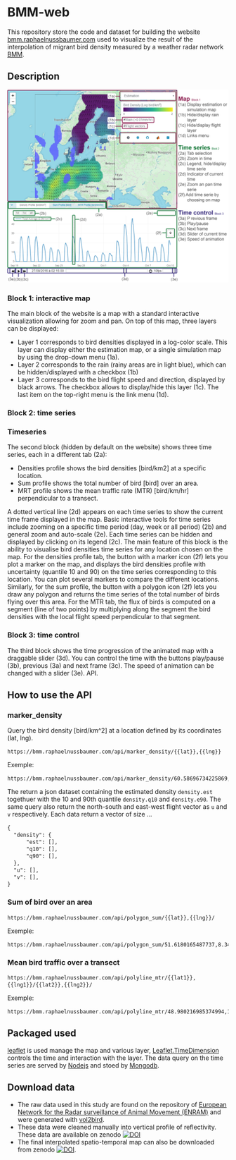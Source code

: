 # BMM-web
This repository store the code and dataset for building the website [bmm.raphaelnussbaumer.com](https://bmm.raphaelnussbaumer.com/) used to visualize the result of the interpolation of migrant bird density measured by a weather radar network [BMM](https://rafnuss-postdoc.github.io/BMM/).

## Description
<img src="FigureS5-1.png">

### Block 1: interactive map
The main block of the website is a map with a standard interactive visualization allowing for zoom and pan. On top of this map, three layers can be displayed: 
- Layer 1 corresponds to bird densities displayed in a log-color scale. This layer can display either the estimation map, or a single simulation map by using the drop-down menu (1a).
-	Layer 2 corresponds to the rain (rainy areas are in light blue), which can be hidden/displayed with a checkbox (1b)
-	Layer 3 corresponds to the bird flight speed and direction, displayed by black arrows. The checkbox allows to display/hide this layer (1c). 
The last item on the top-right menu is the link menu (1d).

### Block 2: time series

### Timeseries
The second block (hidden by default on the website) shows three time series, each in a different tab (2a): 
-	Densities profile shows the bird densities [bird/km2] at a specific location.
-	Sum profile shows the total number of bird [bird] over an area.
-	MRT profile shows the mean traffic rate (MTR) [bird/km/hr] perpendicular to a transect.

A dotted vertical line (2d) appears on each time series to show the current time frame displayed in the map. Basic interactive tools for time series include zooming on a specific time period (day, week or all period) (2b) and general zoom and auto-scale (2e). Each time series can be hidden and displayed by clicking on its legend (2c).
The main feature of this block is the ability to visualise bird densities time series for any location chosen on the map. For the densities profile tab, the button with a marker icon (2f) lets you plot a marker on the map, and displays the bird densities profile with uncertainty (quantile 10 and 90) on the time series corresponding to this location. You can plot several markers to compare the different locations. Similarly, for the sum profile, the button with a polygon icon (2f) lets you draw any polygon and returns the time series of the total number of birds flying over this area. For the MTR tab, the flux of birds is computed on a segment (line of two points) by multiplying along the segment the bird densities with the local flight speed perpendicular to that segment. 

### Block 3: time control
The third block shows the time progression of the animated map with a draggable slider (3d). You can control the time with the buttons play/pause (3b), previous (3a) and next frame (3c). The speed of animation can be changed with a slider (3e).
API.

## How to use the API

### marker_density

Query the bird density [bird/km^2] at a location defined by its coordinates (lat, lng). 
```
https://bmm.raphaelnussbaumer.com/api/marker_density/{{lat}},{{lng}}
```
Exemple:
```
https://bmm.raphaelnussbaumer.com/api/marker_density/60.58696734225869,14.941406250000002
```
The return a json dataset containing the estimated density `density.est` togethuer with the 10 and 90th quantile `density.q10` and `density.e90`. The same query also return the north-south and east-west flight vector as `u` and `v` respectively. Each data return a vector of size ... 
```
{
  "density": {
      "est": [],
      "q10": [],
      "q90": [],
  },
  "u": [],
  "v": [],
}
```


### Sum of bird over an area
```
https://bmm.raphaelnussbaumer.com/api/polygon_sum/{{lat}},{{lng}}/
```
Exemple:
```
https://bmm.raphaelnussbaumer.com/api/polygon_sum/51.6180165487737,8.349609375000002/49.61070993807422,7.954101562500001/49.5822260446217,12.260742187500002/52.214338608258224,17.226562500000004
```

### Mean bird traffic over a transect
```
https://bmm.raphaelnussbaumer.com/api/polyline_mtr/{{lat1}},{{lng1}}/{{lat2}},{{lng2}}/
```
Exemple:
```
https://bmm.raphaelnussbaumer.com/api/polyline_mtr/48.980216985374994,1.1425781250000002/45.89000815866184,8.525390625000002
```

## Packaged used
[leaflet](https://leafletjs.com/) is used manage the map and various layer, [Leaflet.TimeDimension](https://github.com/socib/Leaflet.TimeDimension) controls the time and interaction with the layer. The data query on the time series are served by [Nodejs](https://nodejs.org/) and stoed by [Mongodb](https://www.mongodb.com/). 

## Download data
- The raw data used in this study are found on the repository of [European Network for the Radar surveillance of Animal Movement (ENRAM)](http://enram.github.io/data-repository/) and were generated with [vol2bird](https://github.com/adokter/vol2bird).
- These data were cleaned manually into vertical profile of reflectivity. These data are available on zenodo [![DOI](https://zenodo.org/badge/DOI/10.5281/zenodo.3243397.svg)](https://doi.org/10.5281/zenodo.3243397)
- The final interpolated spatio-temporal map can also be downloaded from zenodo [![DOI](https://zenodo.org/badge/DOI/10.5281/zenodo.3243397.svg)](https://doi.org/10.5281/zenodo.3243397).

